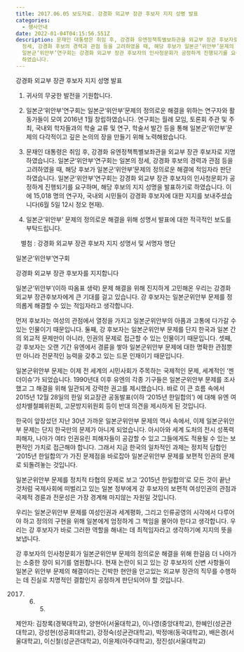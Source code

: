 ```yaml
---
title: 2017.06.05 보도자료. 강경화 외교부 장관 후보자 지지 성명 발표
categories:
  - 행사안내
date: 2022-01-04T04:15:56.551Z
description: 문재인 대통령은 취임 후, 강경화 유엔정책특별보좌관을 외교부 장관 후보자로 지명하였습니다. 일본군‘위안부’연구회는 일본의
  정세, 강경화 후보의 경력과 관점 등을 고려하였을 때, 해당 후보가 일본군‘위안부’문제의 정의로운 해결에 적임자라 판단하였습니다.
  일본군‘위안부’연구회는 강경화 외교부 장관 후보자의 인사청문회가 공정하게 진행되기를 요구하며, 해당 후보의 지지 성명을 발표하기로
  하였습니다.
---
```

강경화 외교부 장관 후보자 지지 성명 발표



1. 귀사의 무궁한 발전을 기원합니다.

2. 일본군‘위안부’연구회는 일본군‘위안부’문제의 정의로운 해결을 위하는 연구자와 활동가들이 모여 2016년 1월 창립하였습니다. 연구회는 월례 모임, 토론회 주관 및 주최, 국내외 학자들과의 학술 교류 및 연구, 학술서 발간 등을 통해 일본군‘위안부’문제의 다각적이고 깊은 논의의 장을 만들기 위해 노력해왔습니다.

3. 문재인 대통령은 취임 후, 강경화 유엔정책특별보좌관을 외교부 장관 후보자로 지명하였습니다. 일본군‘위안부’연구회는 일본의 정세, 강경화 후보의 경력과 관점 등을 고려하였을 때, 해당 후보가 일본군‘위안부’문제의 정의로운 해결에 적임자라 판단하였습니다. 일본군‘위안부’연구회는 강경화 외교부 장관 후보자의 인사청문회가 공정하게 진행되기를 요구하며, 해당 후보의 지지 성명을 발표하기로 하였습니다. 이에 15,018 명의 연구자, 국내외 시민들이 강경화 후보자에 대한 지지를 보내주셨습니다(6월 5일 12시 정오 현재).

4. 일본군‘위안부’ 문제의 정의로운 해결을 위해 성명서 발표에 대한 적극적인 보도를 부탁드립니다.



   별첨 : 강경화 외교부 장관 후보자 지지 성명서 및 서명자 명단



일본군‘위안부’연구회



강경화 외교부 장관 후보자를 지지합니다



일본군‘위안부’(이하 따옴표 생략) 문제 해결을 위해 진지하게 고민해온 우리는 강경화 외교부 장관후보자에게 큰 기대를 걸고 있습니다. 강 후보자는 일본군위안부 문제를 정의롭게 해결할 수 있는 적임자라고 생각합니다. 



먼저 후보자는 여성의 관점에서 열정을 가지고 일본군위안부의 아픔과 고통에 다가갈 수 있는 인물이기 때문입니다. 둘째, 강 후보자는 일본군위안부 문제를 단지 한국과 일본 간의 외교적 문제만이 아니라, 인권의 문제로 접근할 수 있는 인물이기 때문입니다. 셋째, 강 후보자는 오랜 기간 유엔에서 경륜을 쌓아 일본군위안부 문제에 대한 명확한 관점뿐만 아니라 전문적인 능력을 갖추고 있는 드문 인재이기 때문입니다. 



일본군위안부 문제는 이제 전 세계의 시민사회가 주목하는 국제적인 문제, 세계적인 ‘젠더이슈’가 되었습니다. 1990년대 이후 유엔의 각종 기구들은 일본군위안부 문제를 조사했고 그 해결을 위해 일관되게 강력한 권고를 제시했습니다. 바로 이 큰 흐름 속에서 2015년 12월 28일의 한일 외교장관 공동발표(이하 ‘2015년 한일합의’) 에 대해 유엔 여성차별철폐위원회, 고문방지위원회 등이 반대 의견을 제시하게 된 것입니다. 



한국이 앞장섰던 지난 30년 가까운 일본군위안부 문제의 역사 속에서, 이제 일본군위안부 문제는 단지 한국만의 문제가 아니게 되었습니다. 아시아와 세계 도처의 전시 성폭력 피해자, 나아가 여타 인권유린 피해자들이 공감할 수 있고 그들에게도 적용될 수 있는 보편적인 가치로 접근해야 합니다. 그래서 지금 한국의 일차적인 과제는 정치적 담합인 ‘2015년 한일합의’가 가진 문제점을 바로잡아 일본군위안부 문제를 보편적 인권의 문제로 되돌려놓는 것입니다. 



일본군위안부 문제를 정치적 타협의 문제로 보고 ‘2015년 한일합의’로 모든 것이 끝난 것처럼 국제사회에 떠벌리고 있는 일본 정부에게 강 후보자의 보편적 여성인권의 관점과 국제적 경륜과 전문성은 가장 경계해 마지않는 자원일 것입니다. 



우리는 일본군위안부 문제를 여성인권과 세계평화, 그리고 인류공영의 시각에서 다루어야 하고 정의의 구현을 위해 일본에게 엄정하게 그 책임을 물어야 한다고 생각합니다. 우리는 강 후보자가 바로 그러한 역할을 해내는 데 최적임자라고 생각하기에 지지의 뜻을 보냅니다. 



강 후보자의 인사청문회가 일본군위안부 문제의 정의로운 해결을 위해 한걸음 더 나아가는 소중한 장이 되기를 염원합니다. 현재 논란이 되고 있는 강 후보자의 신변 사항들이 일본군 위안부 문제의 해결이라는 긴박한 현안을 안고있는 외교부 장관의 직무를 수행하는 데 진실로 치명적인 결함인지 공정하게 판단되어야 할 것입니다.



2017. 6. 5.



제안자: 김창록(경북대학교), 양현아(서울대학교), 이나영(중앙대학교), 한혜인(성균관대학교), 강성현(성공회대학교), 강정숙(성균관대학교), 박정애(동국대학교), 배은경(서울대학교), 이신철(성균관대학교), 이윤제(아주대학교), 정진성(서울대학교)